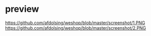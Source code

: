 # preview
https://github.com/afdolsing/weshop/blob/master/screenshot/1.PNG
https://github.com/afdolsing/weshop/blob/master/screenshot/2.PNG


